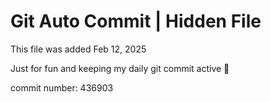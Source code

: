 # Git Auto Commit | Hidden File

This file was added Feb 12, 2025

Just for fun and keeping my daily git commit active 🤪

commit number: 436903
